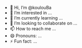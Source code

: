- 👋 Hi, I’m @koulouBa
- 👀 I’m interested in ...
- 🌱 I’m currently learning ...
- 💞️ I’m looking to collaborate on ...
- 📫 How to reach me ...
- 😄 Pronouns: ...
- ⚡ Fun fact: ...

<!---
koulouBa/koulouBa is a ✨ special ✨ repository because its `README.md` (this file) appears on your GitHub profile.
You can click the Preview link to take a look at your changes.
--->
